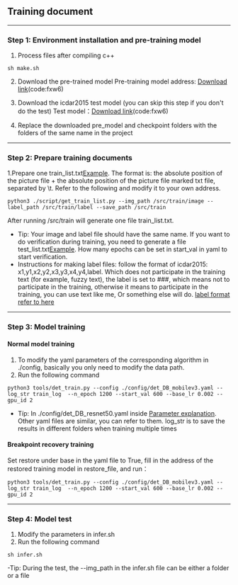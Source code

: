 ## Training document
***

### Step 1: Environment installation and pre-training model
1. Process files after compiling c++

```
sh make.sh
```
2. Download the pre-trained model
Pre-training model address: [Download link](https://pan.baidu.com/s/1zONYFPsS3szaf5BHeQh5ZA)(code:fxw6)

3. Download the icdar2015 test model (you can skip this step if you don't do the test)
Test model：[Download link](https://pan.baidu.com/s/1zONYFPsS3szaf5BHeQh5ZA)(code:fxw6)

4. Replace the downloaded pre_model and checkpoint folders with the folders of the same name in the project
***

### Step 2: Prepare training documents
1.Prepare one train_list.txt[Example](https://github.com/BADBADBADBOY/pytorchOCR/blob/master/doc/example/det_train_list.txt). The format is: the absolute position of the picture file + the absolute position of the picture file marked txt file, separated by \t. Refer to the following and modify it to your own address.

```
python3 ./script/get_train_list.py --img_path /src/train/image --label_path /src/train/label --save_path /src/train
```
After running /src/train will generate one file train_list.txt.
- Tip: Your image and label file should have the same name. If you want to do verification during training, you need to generate a file test_list.txt[Example](https://github.com/BADBADBADBOY/pytorchOCR/blob/master/doc/example/det_test_list.txt). How many epochs can be set in start_val in yaml to start verification.
- Instructions for making label files: follow the format of icdar2015: x1,y1,x2,y2,x3,y3,x4,y4,label. Which does not participate in the training text (for example, fuzzy text), the label is set to ###, which means not to participate in the training, otherwise it means to participate in the training, you can use text like me, Or something else will do. [label format refer to here](https://github.com/BADBADBADBOY/pytorchOCR/blob/master/doc/example/label.txt)
***
### Step 3: Model training
#### Normal model training

1. To modify the yaml parameters of the corresponding algorithm in ./config, basically you only need to modify the data path.
2. Run the following command

```
python3 tools/det_train.py --config ./config/det_DB_mobilev3.yaml --log_str train_log  --n_epoch 1200 --start_val 600 --base_lr 0.002 --gpu_id 2
```

- Típ: In ./config/det_DB_resnet50.yaml inside [Parameter explanation](https://github.com/BADBADBADBOY/pytorchOCR/blob/master/config/det_DB_resnet50.yaml). Other yaml files are similar, you can refer to them. log_str is to save the results in different folders when training multiple times

#### Breakpoint recovery training
Set restore under base in the yaml file to True, fill in the address of the restored training model in restore_file, and run：
```
python3 tools/det_train.py --config ./config/det_DB_mobilev3.yaml --log_str train_log  --n_epoch 1200 --start_val 600 --base_lr 0.002 --gpu_id 2
```


***

### Step 4: Model test
1. Modify the parameters in infer.sh
2. Run the following command

```
sh infer.sh
```
-Tip: During the test, the --img_path in the infer.sh file can be either a folder or a file




